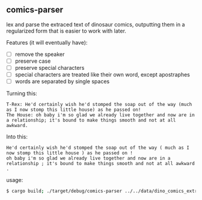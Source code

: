 comics-parser
---

lex and parse the extraced text of dinosaur comics, outputting them in a regularized form that is easier to work with later.

Features (it will eventually have):

- [ ] remove the speaker
- [ ] preserve case
- [ ] preserve special characters
- [ ] special characters are treated like their own word, except apostraphes
- [ ] words are separated by single spaces

Turning this:

```
T-Rex: He'd certainly wish he'd stomped the soap out of the way (much as I now stomp this little house) as he passed on!
The House: oh baby i'm so glad we already live together and now are in a relationship; it's bound to make things smooth and not at all awkward.
```

Into this:
```
He'd certainly wish he'd stomped the soap out of the way ( much as I now stomp this little house ) as he passed on !
oh baby i'm so glad we already live together and now are in a relationship ; it's bound to make things smooth and not at all awkward .
```

usage:
```bash
$ cargo build; ./target/debug/comics-parser ../../data/dino_comics_extracted.txt
```